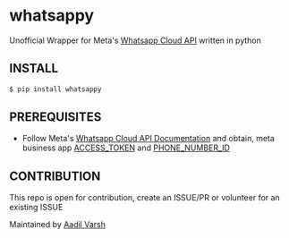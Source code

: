 # whatsappy

Unofficial Wrapper for Meta's [Whatsapp Cloud API](https://developers.facebook.com/docs/whatsapp/cloud-api) written in python

## INSTALL

```bash
$ pip install whatsappy
```

## PREREQUISITES

-   Follow Meta's [Whatsapp Cloud API Documentation](https://developers.facebook.com/docs/whatsapp/cloud-api) and obtain, meta business app [ACCESS_TOKEN](#) and [PHONE_NUMBER_ID]()

## CONTRIBUTION

This repo is open for contribution, create an ISSUE/PR or volunteer for an existing ISSUE

Maintained by [Aadil Varsh](https://advrxh.github.io)
